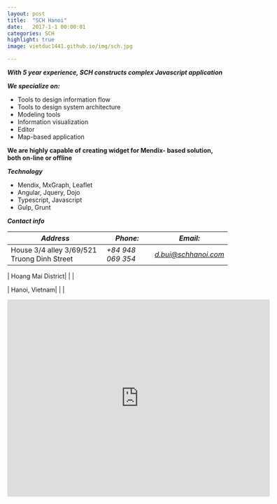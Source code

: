 ```yaml
---
layout: post
title:  "SCH Hanoi"
date:   2017-1-1 00:00:01
categories: SCH
highlight: true
image: vietduc1441.github.io/img/sch.jpg

---
```

*__With 5 year experience, SCH constructs complex Javascript application__*

*__We specialize on:__*

- Tools to design information flow
- Tools to design system architecture
- Modeling tools
- Information visualization
- Editor
- Map-based application

__We are highly capable of creating widget for Mendix- based solution, both on-line or offline__

*__Technology__*

- Mendix, MxGraph, Leaflet
- Angular, Jquery, Dojo
- Typescript, Javascript
- Gulp, Grunt

*__Contact info__*



|*Address*|*Phone:*|*Email:*|
|--------|--------|--------|
| House 3/4 alley 3/69/521 Truong Dinh Street|    *+84 948 069 354*           |             *d.bui@schhanoi.com* |

| Hoang Mai District| | |

| Hanoi, Vietnam| | |



 






<iframe src="https://www.google.com/maps/embed?pb=!1m14!1m12!1m3!1d7450.700098841753!2d105.84728081845846!3d20.978600780571185!2m3!1f0!2f0!3f0!3m2!1i1024!2i768!4f13.1!5e0!3m2!1sen!2s!4v1479355139186" width="600" height="450" frameborder="0" style="border:0" ></iframe>
